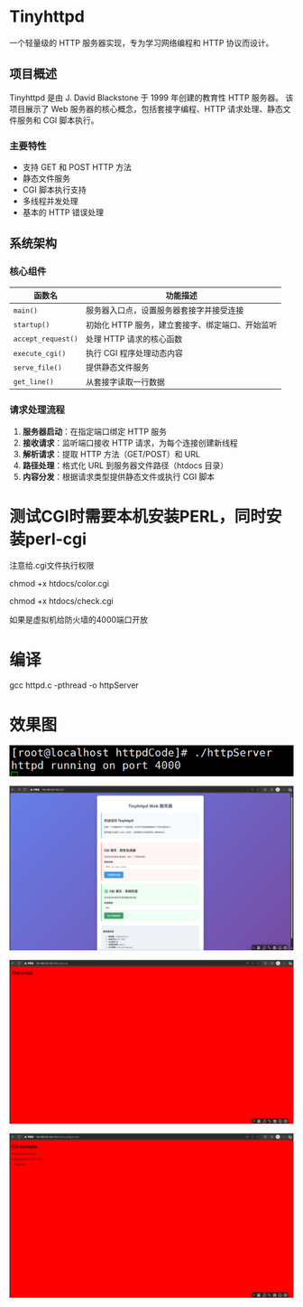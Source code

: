 # Tinyhttpd  

一个轻量级的 HTTP 服务器实现，专为学习网络编程和 HTTP 协议而设计。 

## 项目概述  

Tinyhttpd 是由 J. David Blackstone 于 1999 年创建的教育性 HTTP 服务器。  该项目展示了 Web 服务器的核心概念，包括套接字编程、HTTP 请求处理、静态文件服务和 CGI 脚本执行。

### 主要特性  

- 支持 GET 和 POST HTTP 方法  
- 静态文件服务  
- CGI 脚本执行支持  
- 多线程并发处理  
- 基本的 HTTP 错误处理  

## 系统架构  

### 核心组件  

| 函数名             | 功能描述                                         |
| ------------------ | ------------------------------------------------ |
| `main()`           | 服务器入口点，设置服务器套接字并接受连接         |
| `startup()`        | 初始化 HTTP 服务，建立套接字、绑定端口、开始监听 |
| `accept_request()` | 处理 HTTP 请求的核心函数                         |
| `execute_cgi()`    | 执行 CGI 程序处理动态内容                        |
| `serve_file()`     | 提供静态文件服务                                 |
| `get_line()` | 从套接字读取一行数据 | 

### 请求处理流程  

1. **服务器启动**：在指定端口绑定 HTTP 服务 
2. **接收请求**：监听端口接收 HTTP 请求，为每个连接创建新线程 
3. **解析请求**：提取 HTTP 方法（GET/POST）和 URL 
4. **路径处理**：格式化 URL 到服务器文件路径（htdocs 目录） 
5. **内容分发**：根据请求类型提供静态文件或执行 CGI 脚本 

# 测试CGI时需要本机安装PERL，同时安装perl-cgi

注意给.cgi文件执行权限

chmod +x htdocs/color.cgi

chmod +x htdocs/check.cgi

如果是虚拟机给防火墙的4000端口开放

# 编译

gcc httpd.c -pthread -o httpServer



# 效果图

![主页](/images/1.jpg)

![](images/2.jpg)

![](images/3.jpg)

![](images/4.jpg)

